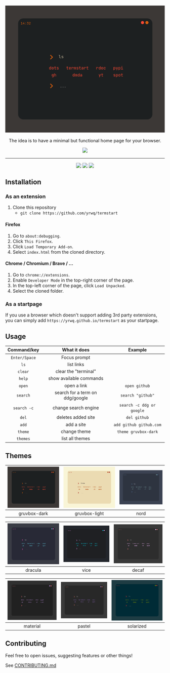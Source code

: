 <p align="center"><img src=".assets/gruvbox-dark.png" /><p>

<p align="center">The idea is to have a minimal but functional home page for your browser.</p>

<p align="center"> <a href="https://yrwq.github.io/termstart" target="_blank"><img src="https://forthebadge.com/images/badges/check-it-out.svg"/></a></p>

---

<p align="center"> <img src="https://forthebadge.com/images/badges/built-with-love.svg"/> <img src="https://forthebadge.com/images/badges/60-percent-of-the-time-works-every-time.svg"/> <img src="https://forthebadge.com/images/badges/powered-by-black-magic.svg"/> </p>

## Installation

### As an extension

1. Clone this repository
   - `git clone https://github.com/yrwq/termstart`

#### Firefox

1. Go to `about:debugging`.
2. Click `This Firefox`.
3. Click `Load Temporary Add-on`.
4. Select `index.html` from the cloned directory.

#### Chrome / Chromium / Brave / ...

1. Go to `chrome://extensions`.
2. Enable `Developer Mode` in the top-right corner of the page.
3. In the top-left corner of the page, click `Load Unpacked`.
4. Select the cloned folder.

### As a startpage

If you use a browser which doesn't support adding 3rd party extensions, you can simply add `https://yrwq.github.io/termstart` as your startpage.

## Usage

| Command/key   | What it does                    | Example                   |
| :-:           | :-:                             | :-:                       |
| `Enter/Space` | Focus prompt                    |                           |
| `ls`          | list links                      |                           |
| `clear`       | clear the "terminal"            |                           |
| `help`        | show available commands         |                           |
| `open`        | open a link                     | `open github`             |
| `search`      | search for a term on ddg/google | `search "github"`         |
| `search -c`   | change search engine            | `search -c ddg or google` |
| `del`         | deletes added site              | `del github`              |
| `add`         | add a site                      | `add github github.com`   |
| `theme`       | change theme                    | `theme gruvbox-dark`      |
| `themes`      | list all themes                 |                           |

## Themes

| ![gruvbox](.assets/gruvbox-dark.png) | ![gboxlight](.assets/gruvbox-light.png) | ![nord](.assets/nord.png) |
| :-:                                  | :-:                                     | :-:                       |
| gruvbox-dark                         | gruvbox-light                           | nord                      |

| ![dracula](.assets/dracula.png) | ![vice](.assets/vice.png) | ![decaf](.assets/decaf.png) |
| :-:                             | :-:                       | :-:                         |
| dracula                         | vice                      | decaf                       |

| ![material](.assets/material.png) | ![vice](.assets/pastel.png) | ![decaf](.assets/solarized.png) |
| :-:                             | :-:                       | :-:                         |
| material | pastel | solarized |

## Contributing

Feel free to open issues, suggesting features or other things!

See [CONTRIBUTING.md](https://github.com/yrwq/termstart/blob/main/CONTRIBUTING.md)
